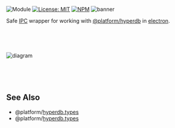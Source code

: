 ![Module](https://img.shields.io/badge/%40platform-hyperdb.electron-%23EA4E7E.svg)
[![License: MIT](https://img.shields.io/badge/license-MIT-blue.svg)](https://opensource.org/licenses/MIT)
[![NPM](https://img.shields.io/npm/v/@platform/hyperdb.electron.svg?colorB=blue&style=flat)](https://www.npmjs.com/package/@platform/hyperdb.electron)
![banner](https://user-images.githubusercontent.com/185555/56085485-33496a00-5e98-11e9-8ec8-992d5687a955.png)

Safe [IPC](https://electronjs.org/docs/api/ipc-renderer) wrapper for working with [@platform/hyperdb](../hyperdb) in [electron](https://electronjs.org).

<p>&nbsp;<p><p>&nbsp;<p>

![diagram](https://user-images.githubusercontent.com/185555/56272203-54d37b80-614e-11e9-9fd4-44bfa3fd36fd.png)

<p>&nbsp;<p><p>&nbsp;<p>

## See Also

- @platform/[hyperdb.types](../hyperdb.types)
- @platform/[hyperdb.types](../hyperdb.types)
